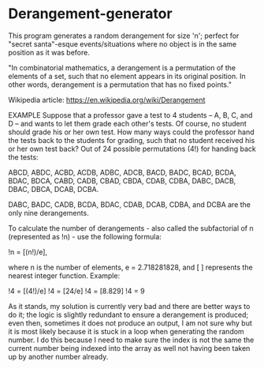 # Derangement-generator
This program generates a random derangement for size 'n'; perfect for "secret santa"-esque events/situations where no object is in the same position as it was before.

"In combinatorial mathematics, a derangement is a permutation of the elements of a set, such that no element appears in its original position. In other words, derangement is a permutation that has no fixed points."


Wikipedia article: https://en.wikipedia.org/wiki/Derangement

EXAMPLE
Suppose that a professor gave a test to 4 students – A, B, C, and D – and wants to let them grade each other's tests. Of course, no student should grade his or her own test. How many ways could the professor hand the tests back to the students for grading, such that no student received his or her own test back? Out of 24 possible permutations (4!) for handing back the tests:

ABCD,	ABDC,	ACBD,	ACDB,	ADBC,	ADCB,
BACD,	BADC,	BCAD,	BCDA,	BDAC,	BDCA,
CABD,	CADB,	CBAD,	CBDA,	CDAB,	CDBA,
DABC,	DACB,	DBAC,	DBCA,	DCAB,	DCBA.

DABC, BADC, CADB,	BCDA, BDAC, CDAB, DCAB, CDBA, and DCBA are the only nine derangements.

To calculate the number of derangements - also called the subfactorial of n (represented as !n) - use the following formula:

!n = [(n!)/e],

where n is the number of elements, e = 2.718281828, and [ ] represents the nearest integer function. Example:

!4 = [(4!)/e]
!4 = [24/e] 
!4 = [8.829]
!4 = 9






As it stands, my solution is currently very bad and there are better ways to do it; the logic is slightly redundant to ensure a derangement is produced; even then, sometimes it does not produce an output, I am not sure why but it is most likely because it is stuck in a loop when generating the random number. I do this because I need to make sure the index is not the same the current number being indexed into the array as well not having been taken up by another number already.
